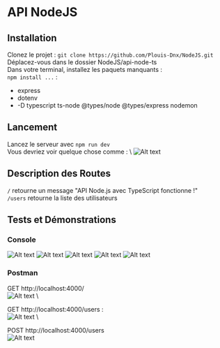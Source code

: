 # API NodeJS

## Installation
Clonez le projet : ```git clone https://github.com/Plouis-Dnx/NodeJS.git``` \
Déplacez-vous dans le dossier NodeJS/api-node-ts \
Dans votre terminal, installez les paquets manquants : \
```npm install ...``` :
 - express
 - dotenv
 - -D typescript ts-node @types/node @types/express nodemon

## Lancement
Lancez le serveur avec ```npm run dev``` \
Vous devriez voir quelque chose comme : \ 
![Alt text](./images_tests/console/message_serveur.png "Message de lancement du serveur")

## Description des Routes
```/``` retourne un message "API Node.js avec TypeScript fonctionne !" \
```/users``` retourne la liste des utilisateurs

## Tests et Démonstrations
### Console
![Alt text](./images_tests/console/curlGET_console.png)
![Alt text](./images_tests/console/curlPOST_console.png)
![Alt text](./images_tests/console/message_serveur.png)
![Alt text](./images_tests/console/curlPOST_noEmail.png)
![Alt text](./images_tests/console/curlPOST_noName.png)

### Postman
GET http://localhost:4000/ \
![Alt text](./images_tests/postman/getRoot_postman.png) \

GET http://localhost:4000/users : \
![Alt text](./images_tests/postman/curlGET_users_PostMan.png) \

POST http://localhost:4000/users \
![Alt text](./images_tests/postman/POST_postman.png)